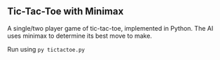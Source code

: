 ## Tic-Tac-Toe with Minimax

A single/two player game of tic-tac-toe, implemented in Python. The AI uses minimax to determine its best move to make.

Run using `py tictactoe.py`
